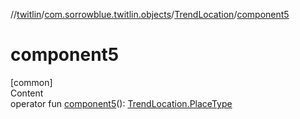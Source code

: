 //[twitlin](../../index.md)/[com.sorrowblue.twitlin.objects](../index.md)/[TrendLocation](index.md)/[component5](component5.md)



# component5  
[common]  
Content  
operator fun [component5](component5.md)(): [TrendLocation.PlaceType](-place-type/index.md)  



